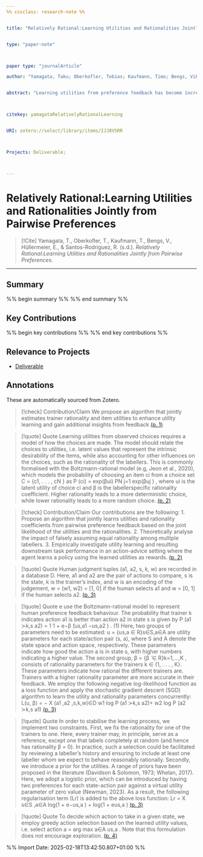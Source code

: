 ```yaml
---
%% cssclass: research-note %%


title: "Relatively Rational:Learning Utilities and Rationalities Jointly from Pairwise Preferences"


type: "paper-note"



paper type: "journalArticle"

author: "Yamagata, Taku; Oberkofler, Tobias; Kaufmann, Timo; Bengs, Viktor; Hüllermeier, Eyke; Santos-Rodríguez, Raúl"


abstract: "Learning utilities from preference feedback has become increasingly important, particularly in fine-tuning language models such as ChatGPT. Traditional methods often assume equal rationality among labellers, leading to inaccurate utility estimates. We propose an algorithm that jointly estimates trainer rationality and item utilities to enhance utility learning and gain additional insights from feedback. Our approach focuses on settings where feedback is received from multiple trainers, using the Boltzmann-rational model to relate choices to latent utilities while accounting for varying levels of rationality. Given shared utilities, our method identifies rationality ratios among trainers from observed choices without extra calibration data or assumptions. We analyse the theoretical impact of assuming equal rationality on utility accuracy and empirically show superior performance in an action-advice setting, where agents construct policies using the learned utilities as rewards. By accurately modelling trainer rationality, we can enhance high-quality feedback collection, potentially leading to better-aligned models and an improved understanding of human preferences."



citekey: yamagataRelativelyRationalLearning


URI: zotero://select/library/items/IJJ8VSRR



Projects: Deliverable; 



---
```

# Relatively Rational:Learning Utilities and Rationalities Jointly from Pairwise Preferences

> [!Cite]
> Yamagata, T., Oberkofler, T., Kaufmann, T., Bengs, V., Hüllermeier, E., & Santos-Rodríguez, R. (s.d.). _Relatively Rational:Learning Utilities and Rationalities Jointly from Pairwise Preferences_.

---
## Summary
%% begin summary %%
%% end summary %%

## Key Contributions
%% begin key contributions %%
%% end key contributions %%

## Relevance to Projects
- [Deliverable](Deliverable.md)  


## Annotations
These are automatically sourced from Zotero.


>[!check] Contribution/Claim
>We propose an algorithm that jointly estimates trainer rationality and item utilities to enhance utility learning and gain additional insights from feedback [(p. 1)](zotero://open-pdf/library/items/USQSAIEQ?page=1&annotation=DJ6ZYTXG)

>[!quote] Quote
>Learning utilities from observed choices requires a model of how the choices are made. The model should relate the choices to utilities, i.e. latent values that represent the intrinsic desirability of the items, while also accounting for other influences on the choices, such as the rationality of the labellers. This is commonly formalised with the Boltzmann-rational model (e.g, Jeon et al., 2020), which models the probability of choosing an item ci from a choice set C = {c1, . . . , cN } as  P (ci) = exp(βui)  PN  j=1 exp(βuj ) ,  where ui is the latent utility of choice ci and β is the labellerspecific rationality coefficient. Higher rationality leads to a more deterministic choice, while lower rationality leads to a more random choice. [(p. 2)](zotero://open-pdf/library/items/USQSAIEQ?page=2&annotation=LKGQ7DXN)
>

>[!check] Contribution/Claim
>Our contributions are the following:  1. Propose an algorithm that jointly learns utilities and rationality coefficients from pairwise preference feedback based on the joint likelihood of the utilities and the rationalities.  2. Theoretically analyse the impact of falsely assuming equal rationality among multiple labellers.  3. Empirically investigate utility learning and resulting downstream task performance in an action-advice setting where the agent learns a policy using the learned utilities as rewards. [(p. 2)](zotero://open-pdf/library/items/USQSAIEQ?page=2&annotation=3JIEJ9K3)

>[!quote] Quote
>Human judgment tuples (a1, a2, s, k, w) are recorded in a database D. Here, a1 and a2 are the pair of actions to compare, s is the state, k is the trainer’s index, and w is an encoding of the judgement, w = (w1, w2) = [1, 0] if the human selects a1 and w = [0, 1] if the human selects a2. [(p. 3)](zotero://open-pdf/library/items/USQSAIEQ?page=3&annotation=IN29QXA9)
>

>[!quote] Quote
>e use the Boltzmann-rational model to represent human preference feedback behaviour. The probability that trainer k indicates action a1 is better than action a2 in state s is given by  P (a1 ≻k,s a2) = 1  1 + e−β ̃(us,a1 −us,a2 ) .  (1)  Here, two groups of parameters need to be estimated:  u = {us,a ∈ R}s∈S,a∈A  are utility parameters for each state/action pair (s, a), where S and A denote the state space and action space, respectively. These parameters indicate how good the action a is in state s, with higher numbers indicating a higher value. The second group,  β = {β ̃ ∈ R}k=1,...,K ,  consists of rationality parameters for the trainers k ∈ {1, . . . , K}. These parameters indicate how rational the different trainers are. Trainers with a higher rationality parameter are more accurate in their feedback.  We employ the following negative log-likelihood function as a loss function and apply the stochastic gradient descent (SGD) algorithm to learn the utility and rationality parameters concurrently:  L(u, β) = −  X  (a1 ,a2 ,s,k,w)∈D  w1 log P (a1 ≻k,s a2)+  w2 log P (a2 ≻k,s a1) [(p. 3)](zotero://open-pdf/library/items/USQSAIEQ?page=3&annotation=RJ4J73KS)
>

>[!quote] Quote
>In order to stabilise the learning process, we implement two constraints. First, we fix the rationality for one of the trainers to one. Here, every trainer may, in principle, serve as a reference, except one that labels completely at random (and hence has rationality β = 0). In practice, such a selection could be facilitated by reviewing a labeller’s history and ensuring to include at least one labeller whom we expect to behave reasonably rationally.  Secondly, we introduce a prior for the utilities. A range of priors have been proposed in the literature (Davidson & Solomon, 1973; Whelan, 2017). Here, we adopt a logistic prior, which can be introduced by having two preferences for each state-action pair against a virtual utility parameter of zero value (Newman, 2023). As a result, the following regularisation term (Lr) is added to the above loss function:  Lr =  X  s∈S ,a∈A  log(1 + e−us,a ) + log(1 + eus,a ) [(p. 3)](zotero://open-pdf/library/items/USQSAIEQ?page=3&annotation=VRWUFK7V)
>

>[!quote] Quote
>To decide which action to take in a given state, we employ greedy action selection based on the learned utility values, i.e. select action  a = arg max  a∈A us,a .  Note that this formulation does not encourage exploration. [(p. 4)](zotero://open-pdf/library/items/USQSAIEQ?page=4&annotation=BASR3FUH)
>


%% Import Date: 2025-02-18T13:42:50.807+01:00 %%
